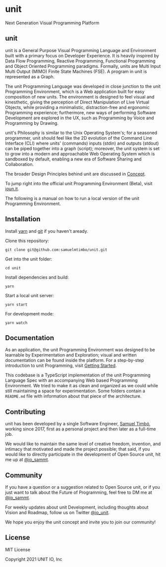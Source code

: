 # unit

Next Generation Visual Programming Platform

## unit

unit is a General Purpose Visual Programming Language and Environment built with a primary focus on Developer Experience. It is heavily inspired by Data Flow Programming, Reactive Programming, Functional Programming and Object Oriented Programming paradigms. Formally, units are Multi Input Multi Output (MIMO) Finite State Machines (FSE). A program in unit is represented as a Graph.

The unit Programming Language was developed in close junction to the unit Programming Environment, which is a Web application built for easy composition of new units. The environment is designed to feel visual and kinesthetic, giving the perception of Direct Manipulation of Live Virtual Objects, while providing a minimalistic, distraction-free and ergonomic Programming experience; furthermore, new ways of performing Software Development are explored in the UX, such as Programming by Voice and Programming by Drawing. 

unit's Philosophy is similar to the Unix Operating System's; for a seasoned programmer, unit should feel like the 2D evolution of the Command Line Interface (CLI) where units' (commands) inputs (stdin) and outputs (stdout) can be piped together into a graph (script); moreover, the unit system is set to grow into a modern and approachable Web Operating System which is sandboxed by default, enabling a new era of Software Sharing and Collaboration.

The broader Design Principles behind unit are discussed in [Concept](src/docs/concept/README.md).

To jump right into the official unit Programming Environment (Beta), visit [ioun.it](https://ioun.it).

The following is a manual on how to run a local version of the unit Programming Environment.

## Installation

Install [yarn](https://classic.yarnpkg.com/en/docs/install/#mac-stable) and [git](https://git-scm.com/book/en/v2/Getting-Started-Installing-Git) if you haven't aready.

Clone this repository:
```
git clone git@github.com:samuelmtimbo/unit.git
```
Get into the unit folder:
```
cd unit
```
Install dependencies and build:
```
yarn
```
Start a local unit server:
```
yarn start
```
For development mode:
```
yarn watch
```
## Documentation

As an application, the unit Programming Environment was designed to be learnable by Experimentation and Exploration; visual and written documentation can be found inside the platform. For a step-by-step introduction to unit Programming, visit [Getting Started](src/docs/start/README.md).

This codebase is a TypeScript implementation of the unit Programming Language Spec with an accompanying Web based Programming Environment. We tried to make it as clean and organized as we could while still maintaining a space for experimentation. Some folders contain a ```README.md``` file with information about that piece of the architecture.

## Contributing

unit has been developed by a single Software Engineer, [Samuel Timbó](https://github.com/samuelmtimbo), working since 2017, first as a personal project and then later as a full-time job. 

We would like to maintain the same level of creative freedom, invention, and intimacy that motivated and made the project possible; that said, if you would like to directly participate in the development of Open Source unit, hit me up at [@io_sammt](https://twitter.com/io_sammt).

## Community

If you have a question or a suggestion related to Open Source unit, or if you just want to talk about the Future of Programming, feel free to DM me at [@io_sammt](https://twitter.com/io_sammt).

For weekly updates about unit Development, including thoughts about Vision and Roadmap, follow us on Twitter [@io_unit](https://twitter.com/io_unit).

We hope you enjoy the unit concept and invite you to join our community!

## License

MIT License

Copyright 2021 UNIT IO, Inc